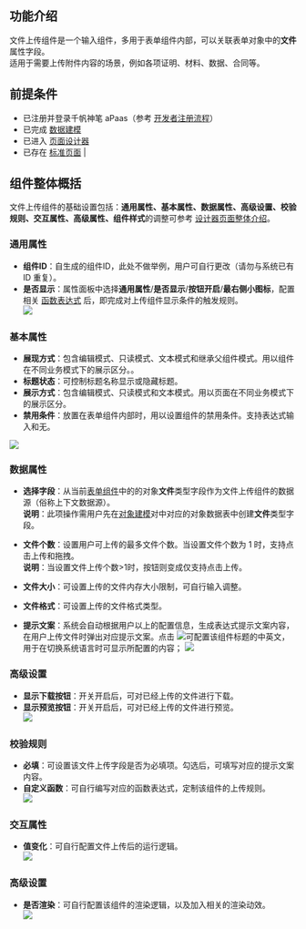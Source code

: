 ## **功能介绍**
文件上传组件是一个输入组件，多用于表单组件内部，可以关联表单对象中的**文件**属性字段。  
适用于需要上传附件内容的场景，例如各项证明、材料、数据、合同等。  

## **前提条件** 

- 已注册并登录千帆神笔 aPaas（参考 [开发者注册流程](https://cloud.tencent.com/document/product/1365/68054)）
- 已完成 [数据建模](https://cloud.tencent.com/document/product/1365/67951)
- 已进入 [页面设计器](https://cloud.tencent.com/document/product/1365/67961)
- 已存在 [标准页面](https://cloud.tencent.com/document/product/1365/67961)                                                                                 |

## **组件整体概括**  
文件上传组件的基础设置包括：**通用属性、基本属性、数据属性、高级设置、校验规则、交互属性、高级属性、组件样式**的调整可参考 [设计器页面整体介绍](https://cloud.tencent.com/document/product/1365/67961#.E5.8F.B3.E4.BE.A7.E5.B1.9E.E6.80.A7.E9.9D.A2.E6.9D.BF)。

### **通用属性** 
- **组件ID**：自生成的组件ID，此处不做举例，用户可自行更改（请勿与系统已有 ID 重复）。 
- **是否显示**：属性面板中选择**通用属性**/**是否显示**/**按钮开启**/**最右侧小图标**，配置相关 [函数表达式](https://cloud.tencent.com/document/product/1365/67905) 后，即完成对上传组件显示条件的触发规则。  
![](https://qcloudimg.tencent-cloud.cn/raw/09fb37252ab04652774dad7337abb150.png)  

### **基本属性**  

- **展现方式**：包含编辑模式、只读模式、文本模式和继承父组件模式。用以组件在不同业务模式下的展示区分。。
- **标题状态**：可控制标题名称显示或隐藏标题。  
- **展示方式**：包含编辑模式、只读模式和文本模式。用以页面在不同业务模式下的展示区分。
- **禁用条件**：放置在表单组件内部时，用以设置组件的禁用条件。支持表达式输入和无。 

![](https://qcloudimg.tencent-cloud.cn/raw/f5dc67eca509c73d943a8498790621c5.png)  

### **数据属性**   

- **选择字段**：从当前[表单组件](https://cloud.tencent.com/document/product/1365/67964)中的的对象**文件**类型字段作为文件上传组件的数据源（俗称上下文数据源）。  
**说明**：此项操作需用户先在[对象建模](https://cloud.tencent.com/document/product/1365/67951)对中对应的对象数据表中创建**文件**类型字段。
 
- **文件个数**：设置用户可上传的最多文件个数。当设置文件个数为 1 时，支持点击上传和拖拽。  
**说明**：当设置文件上传个数>1时，按钮则变成仅支持点击上传。

- **文件大小**：可设置上传的文件内存大小限制，可自行输入调整。  

- **文件格式**：可设置上传的文件格式类型。  

- **提示文案**：系统会自动根据用户以上的配置信息，生成表达式提示文案内容，在用户上传文件时弹出对应提示文案。点击 ![](https://qcloudimg.tencent-cloud.cn/raw/e51bb12b571351163437c5707f9dd448.png)可配置该组件标题的中英文，用于在切换系统语言时可显示所配置的内容；
![](https://qcloudimg.tencent-cloud.cn/raw/5e668fa5fc53ef0e31f9b3d682867e91.png)


### **高级设置**  

- **显示下载按钮**：开关开启后，可对已经上传的文件进行下载。 
- **显示预览按钮**：开关开启后，可对已经上传的文件进行预览。   
![](https://qcloudimg.tencent-cloud.cn/raw/faddbbe0d25142fadf056c0d6180845e.png)

### **校验规则**

- **必填**：可设置该文件上传字段是否为必填项。勾选后，可填写对应的提示文案内容。
- **自定义函数**：可自行编写对应的函数表达式，定制该组件的上传规则。  
![](https://qcloudimg.tencent-cloud.cn/raw/0443414fb579d0702c8fd0fe299d5d3e.png)

### **交互属性**  

- **值变化**：可自行配置文件上传后的运行逻辑。  
![](https://qcloudimg.tencent-cloud.cn/raw/2a9bea30dcf22e616dbf871457c4ba5b.png)

### **高级设置** 

- **是否渲染**：可自行配置该组件的渲染逻辑，以及加入相关的渲染动效。  
![](https://qcloudimg.tencent-cloud.cn/raw/1a782e5bce809fceafd9e719c05d5eee.png)